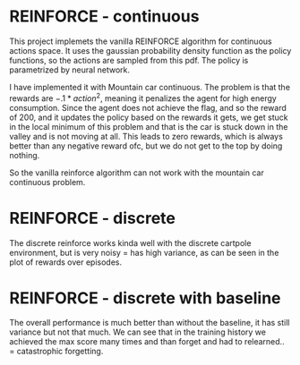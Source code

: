 # REINFORCE - continuous
This project implemets the vanilla REINFORCE algorithm for continuous actions space. It uses the gaussian probability density function as the policy functions, so the actions are sampled from this pdf. The policy is parametrized by neural network.

I have implemented it with Mountain car continuous. The problem is that the rewards are $-.1*action^2$, meaning it penalizes the agent for high energy consumption. Since the agent does not achieve the flag, and so the reward of 200, and it updates the policy based on the rewards it gets, we get stuck in the local minimum of this problem and that is the car is stuck down in the valley and is not moving at all. This leads to zero rewards, which is always better than any negative reward ofc, but we do not get to the top by doing nothing.

So the vanilla reinforce algorithm can not work with the mountain car continuous problem.

# REINFORCE - discrete
The discrete reinforce works kinda well with the discrete cartpole environment, but is very noisy = has high variance, as can be seen in the plot of rewards over episodes.

# REINFORCE - discrete with baseline
The overall performance is much better than without the baseline, it has still variance but not that much. We can see that in the training history we achieved the max score many times and than forget and had to relearned.. = catastrophic forgetting.